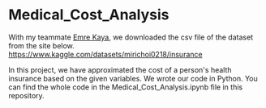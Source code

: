 # Medical_Cost_Analysis
With my teammate [Emre Kaya](link), we downloaded the csv file of the dataset from the site below. https://www.kaggle.com/datasets/mirichoi0218/insurance

In this project, we have approximated the cost of a person's health insurance based on the given variables. We wrote our code in Python. You can find the whole code in the Medical_Cost_Analysis.ipynb file in this repository. 
